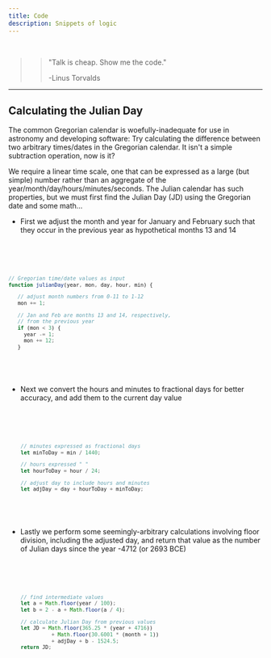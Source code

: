 ```yaml
---
title: Code
description: Snippets of logic
---
```


<br>

>> "Talk is cheap. Show me the code."
>>
>> -Linus Torvalds

---

<div class="gridwrap">
    <div class="gridright"> 
        <h2>Calculating the Julian Day</h2>     
        <p class="blocktext">The common Gregorian calendar is woefully-inadequate for use in
        astronomy and developing software: Try calculating the difference between two arbitrary times/dates 
        in the Gregorian calendar. It isn't a simple subtraction operation, now is it?</p>        
        <p class="blocktext">We require a linear time scale, one that can be expressed as a large (but simple) 
        number rather than an aggregate of the year/month/day/hours/minutes/seconds. The Julian calendar has
        such properties, but we must first find the Julian Day (JD) using the Gregorian date and some math...</p>
<ul>
<li>First we adjust the month and year for January and February such that they
occur in the previous year as hypothetical months 13 and 14</li>
</ul>      

<code>
<br>    
    
```javascript
// Gregorian time/date values as input
function julianDay(year, mon, day, hour, min) {

   // adjust month numbers from 0-11 to 1-12
   mon += 1;

   // Jan and Feb are months 13 and 14, respectively,
   // from the previous year
   if (mon < 3) {
     year -= 1; 
     mon += 12;
   }
```

<br>            
</code>

<ul>
  <li>Next we convert the hours and minutes to fractional days for better accuracy,
    and add them to the current day value</li>
</ul>

<code>                           
<br>    
    
```javascript
    // minutes expressed as fractional days
    let minToDay = min / 1440;

    // hours expressed " "
    let hourToDay = hour / 24;

    // adjust day to include hours and minutes
    let adjDay = day + hourToDay + minToDay;
```
    
<br>
</code>

<ul>
<li>Lastly we perform some seemingly-arbitrary calculations involving floor 
  division, including the adjusted day, and return that value as the number of
  Julian days since the year -4712 (or 2693 BCE)</li>
</ul>

<code>
<br>    
    
```javascript
    // find intermediate values
    let a = Math.floor(year / 100);
    let b = 2 - a + Math.floor(a / 4);

    // calculate Julian Day from previous values
    let JD = Math.floor(365.25 * (year + 4716))
              + Math.floor(30.6001 * (month + 1))
              + adjDay + b - 1524.5;
    return JD;
```

<br>           
</code>

   </div>
</div>
